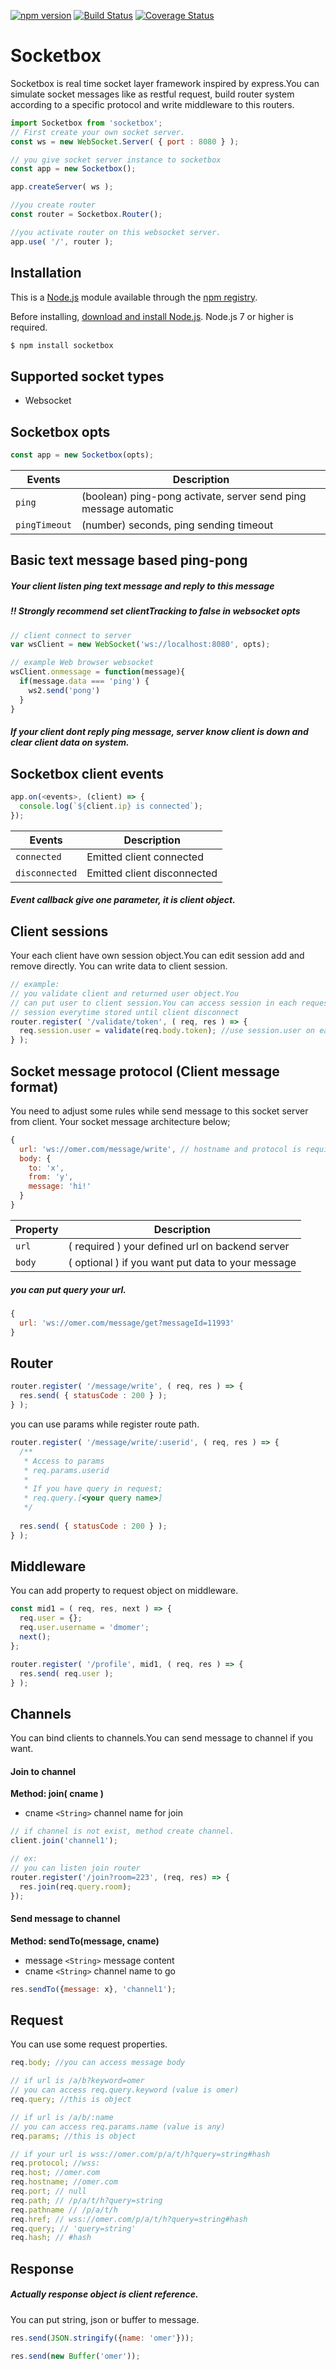 
[![npm version](https://badge.fury.io/js/socketbox.svg)](https://badge.fury.io/js/socketbox)
[![Build Status](https://travis-ci.org/omeroot/socketbox.svg?branch=master)](https://travis-ci.org/omeroot/socketbox)
[![Coverage Status](https://coveralls.io/repos/github/omeroot/socketbox/badge.svg?branch=master)](https://coveralls.io/github/omeroot/socketbox?branch=master)
# Socketbox
Socketbox is real time socket layer framework inspired by express.You can simulate socket messages like as restful request, build router system according to a specific protocol and write middleware to this routers.

```js
import Socketbox from 'socketbox';
// First create your own socket server.
const ws = new WebSocket.Server( { port : 8080 } );

// you give socket server instance to socketbox
const app = new Socketbox();

app.createServer( ws );

//you create router
const router = Socketbox.Router();

//you activate router on this websocket server.
app.use( '/', router );
```

## Installation
This is a [Node.js](https://nodejs.org/en/) module available through the
[npm registry](https://www.npmjs.com/package/socketbox).

Before installing, [download and install Node.js](https://nodejs.org/en/download/).
Node.js 7 or higher is required.

```bash
$ npm install socketbox
```

## Supported socket types
 * Websocket

## Socketbox opts
```js
const app = new Socketbox(opts);
```

Events	 		 | Description
-----------------|------------
`ping`	    	 | (boolean) ping-pong activate, server send ping message automatic
`pingTimeout`    | (number) seconds, ping sending timeout

## Basic text message based ping-pong
##### Your client listen ping text message and reply to this message
##### !! Strongly recommend set clientTracking to false in websocket opts
```js
// client connect to server
var wsClient = new WebSocket('ws://localhost:8080', opts);

// example Web browser websocket
wsClient.onmessage = function(message){ 
  if(message.data === 'ping') {
    ws2.send('pong')
  }
}
```

##### If your client dont reply ping message, server know client is down and clear client data on system.

## Socketbox client events
```js
app.on(<events>, (client) => {
  console.log(`${client.ip} is connected`);
});
```
Events	 		 | Description
-----------------|------------
`connected`    	 | Emitted client connected
`disconnected`   | Emitted client disconnected

##### Event callback give one parameter, it is client object.

## Client sessions
Your each client have own session object.You can edit session add and remove directly.
You can write data to client session.
```js
// example:
// you validate client and returned user object.You
// can put user to client session.You can access session in each request 
// session everytime stored until client disconnect
router.register( '/validate/token', ( req, res ) => {
  req.session.user = validate(req.body.token); //use session.user on each request
} );
```

## Socket message protocol (Client message format)
You need to adjust some rules while send message to this socket server from client. Your socket message architecture below;

```js
{
  url: 'ws://omer.com/message/write', // hostname and protocol is required current version
  body: {
    to: 'x',
    from: 'y',
    message: 'hi!'
  }
}
```
Property | Description
---------|------------
`url`    | ( required ) your defined url on backend server
`body`   | ( optional ) if you want put data to your message

##### you can put query your url.
```js
{
  url: 'ws://omer.com/message/get?messageId=11993'
}
```

## Router 
```js
router.register( '/message/write', ( req, res ) => {
  res.send( { statusCode : 200 } );
} );
```
you can use params while register route path.
```js
router.register( '/message/write/:userid', ( req, res ) => {
  /**
   * Access to params
   * req.params.userid
   * 
   * If you have query in request;
   * req.query.[<your query name>]
   */
  
  res.send( { statusCode : 200 } );
} );
```
## Middleware
You can add property to request object on middleware.
```js
const mid1 = ( req, res, next ) => {
  req.user = {};
  req.user.username = 'dmomer';
  next();
};

router.register( '/profile', mid1, ( req, res ) => {
  res.send( req.user );
} );
```

## Channels
You can bind clients to channels.You can send message to channel if you want.

#### Join to channel
**Method: join( cname )**

 - cname `<String>` channel name for join

```js
// if channel is not exist, method create channel.
client.join('channel1');

// ex:
// you can listen join router
router.register('/join?room=223', (req, res) => {
  res.join(req.query.room);
});
```

#### Send message to channel
**Method: sendTo(message, cname)**

 - message `<String>` message content
 - cname    `<String>` channel name to go

```js
res.sendTo({message: x}, 'channel1');
```


## Request
You can use some request properties.
```js
req.body; //you can access message body

// if url is /a/b?keyword=omer
// you can access req.query.keyword (value is omer)
req.query; //this is object

// if url is /a/b/:name
// you can access req.params.name (value is any) 
req.params; //this is object

// if your url is wss://omer.com/p/a/t/h?query=string#hash
req.protocol; //wss:
req.host; //omer.com
req.hostname; //omer.com
req.port; // null
req.path; // /p/a/t/h?query=string
req.pathname // /p/a/t/h
req.href; // wss://omer.com/p/a/t/h?query=string#hash
req.query; // 'query=string'
req.hash; // #hash
```
## Response
##### Actually response object is client reference.
You can put string, json or buffer to message.
```js
res.send(JSON.stringify({name: 'omer'}));

res.send(new Buffer('omer'));
```
